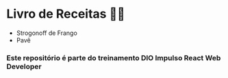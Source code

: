 # Livro de Receitas :man_cook:

- Strogonoff de Frango
- Pavê

### Este repositório é parte do treinamento DIO Impulso React Web Developer 
